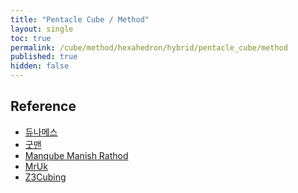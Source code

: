 ```yaml
---
title: "Pentacle Cube / Method"
layout: single
toc: true
permalink: /cube/method/hexahedron/hybrid/pentacle_cube/method
published: true
hidden: false
---
```


<head>
  <base target="_blank">
</head>



## Reference

- [듀나메스](https://youtu.be/EUtZcvWS_Zc)
- [굿맨](https://youtu.be/exlG6UUVUoA)
- [Manqube Manish Rathod](https://youtu.be/uEic1IiTwRo)
- [MrUk](https://youtu.be/aTKEIkBfxts)
- [Z3Cubing](https://youtu.be/pPL2sUMo5-Y)